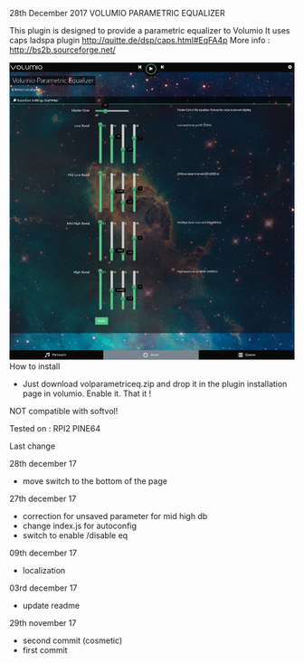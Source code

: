 28th December 2017
	VOLUMIO PARAMETRIC EQUALIZER



This plugin is designed to provide a parametric equalizer to Volumio
It uses caps ladspa plugin
http://quitte.de/dsp/caps.html#EqFA4p
More info : http://bs2b.sourceforge.net/

![Alt text](volparametriceq.jpg?raw=true "Parametric Equalizer")
How to install

- Just download volparametriceq.zip and drop it in the plugin installation page in volumio.
Enable it. That it !

NOT compatible with softvol!

Tested on :
RPI2
PINE64


Last change

28th december 17
- move switch to the bottom of the page

27th december 17

- correction for unsaved parameter for mid high db
- change index.js for autoconfig
- switch to enable /disable eq

09th december 17

- localization

03rd december 17
- update readme
 
29th november 17
- second commit (cosmetic)
- first commit



